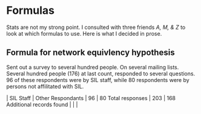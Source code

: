 # Formulas

Stats are not my strong point. I consulted with three friends *A, M, & Z* to look at which formulas to use. Here is what I decided in prose.

## Formula for network equivlency hypothesis
Sent out a survey to several hundred people. On several mailing lists. Several hundred people (176) at last count, responded to several questions. 96 of these respondents were by SIL staff, while 80 respondents were by persons not affilitated with SIL.

 | SIL Staff | Other
Respondants | 96 | 80
Total responses | 203 | 168
Additional records found | | |
 
